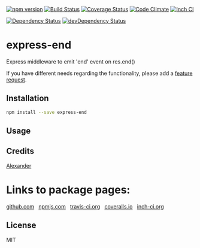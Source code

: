 [![npm version](https://badge.fury.io/js/express-end.svg)](http://badge.fury.io/js/express-end)
[![Build Status](https://travis-ci.org/alykoshin/express-end.svg)](https://travis-ci.org/alykoshin/express-end)
[![Coverage Status](https://coveralls.io/repos/alykoshin/express-end/badge.svg?branch=master&service=github)](https://coveralls.io/github/alykoshin/express-end?branch=master)
[![Code Climate](https://codeclimate.com/github/alykoshin/express-end/badges/gpa.svg)](https://codeclimate.com/github/alykoshin/express-end)
[![Inch CI](https://inch-ci.org/github/alykoshin/express-end.svg?branch=master)](https://inch-ci.org/github/alykoshin/express-end)

[![Dependency Status](https://david-dm.org/alykoshin/express-end/status.svg)](https://david-dm.org/alykoshin/express-end#info=dependencies)
[![devDependency Status](https://david-dm.org/alykoshin/express-end/dev-status.svg)](https://david-dm.org/alykoshin/express-end#info=devDependencies)


# express-end

Express middleware to emit &#39;end&#39; event on res.end()


If you have different needs regarding the functionality, please add a [feature request](https://github.com/alykoshin/express-end/issues).


## Installation

```sh
npm install --save express-end
```

## Usage


## Credits
[Alexander](https://github.com/alykoshin/)


# Links to package pages:

[github.com](https://github.com/alykoshin/express-end) &nbsp; [npmjs.com](https://www.npmjs.com/package/express-end) &nbsp; [travis-ci.org](https://travis-ci.org/alykoshin/express-end) &nbsp; [coveralls.io](https://coveralls.io/github/alykoshin/express-end) &nbsp; [inch-ci.org](https://inch-ci.org/github/alykoshin/express-end)


## License

MIT
